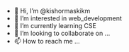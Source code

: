 - 👋 Hi, I’m @kishormaskikm
- 👀 I’m interested in web_development
- 🌱 I’m currently learning CSE
- 💞️ I’m looking to collaborate on ...
- 📫 How to reach me ...

<!---
kishormaskikm/kishormaskikm is a ✨ special ✨ repository because its `README.md` (this file) appears on your GitHub profile.
You can click the Preview link to take a look at your changes.
--->
